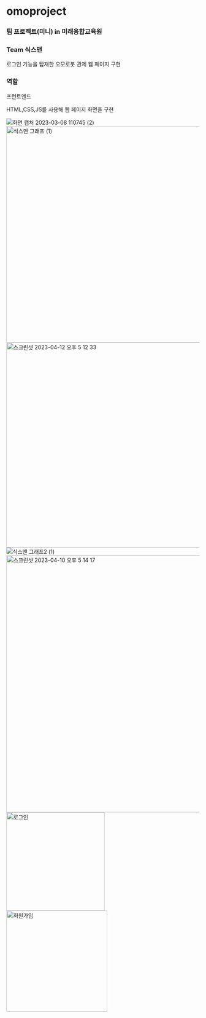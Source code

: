 # omoproject 

### 팀 프로젝트(미니) in 미래융합교육원

### Team 식스맨
로그인 기능을 탑재한 오모로봇 관제 웹 페이지 구현

### 역할 
프런트엔드

HTML,CSS,JS를 사용해 웹 페이지 화면을 구현


![화면 캡처 2023-03-08 110745 (2)](https://user-images.githubusercontent.com/120015594/231393523-b0580a8c-aeb1-43d6-b1c3-f3bd744a8b6f.jpg)
<img width="563" alt="식스맨 그래프 (1)" src="https://user-images.githubusercontent.com/120015594/231394009-eec49bd6-914f-480b-ba62-a749d9a04a02.png">
<img width="534" alt="스크린샷 2023-04-12 오후 5 12 33" src="https://user-images.githubusercontent.com/120015594/231395824-719c0692-0aad-4792-b0f1-2f11fcc2d310.png">
![식스맨 그래프2 (1)](https://user-images.githubusercontent.com/120015594/231394016-3ec67bb1-4832-48de-bc97-22b0c7da1bca.png)
<img width="669" alt="스크린샷 2023-04-10 오후 5 14 17" src="https://user-images.githubusercontent.com/120015594/231394022-85ccc26e-5148-4cd6-a74e-63f4508a4061.png">
<img width="256" alt="로그인" src="https://user-images.githubusercontent.com/120015594/231395524-2bccb96f-8e01-4118-8884-ab3fa37c9770.png">
<img width="263" alt="회원가입" src="https://user-images.githubusercontent.com/120015594/231395548-55019862-9f7a-42f3-b861-2ab4297fd659.png">

